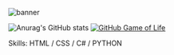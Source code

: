 ![banner](https://user-images.githubusercontent.com/80597076/129627116-d5307881-2eb3-4453-ab99-1c4fc00d9718.png)

![Anurag's GitHub stats](https://github-readme-stats.vercel.app/api?username=AhmedHajiyev&theme=dark&show_icons=true)
[![GitHub Game of Life](https://github4life.herokuapp.com/AhmedHajiyev.gif?z=6)](https://github4life.herokuapp.com/AhmedHajiyev)

Skills: HTML / CSS / C# / PYTHON 








